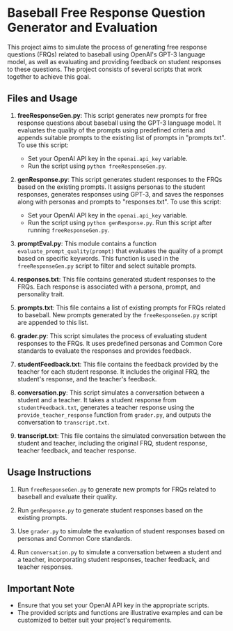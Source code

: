 # Baseball Free Response Question Generator and Evaluation

This project aims to simulate the process of generating free response questions (FRQs) related to baseball using OpenAI's GPT-3 language model, as well as evaluating and providing feedback on student responses to these questions. The project consists of several scripts that work together to achieve this goal.

## Files and Usage

1. **freeResponseGen.py**: This script generates new prompts for free response questions about baseball using the GPT-3 language model. It evaluates the quality of the prompts using predefined criteria and appends suitable prompts to the existing list of prompts in "prompts.txt". To use this script:

   - Set your OpenAI API key in the `openai.api_key` variable.
   - Run the script using `python freeResponseGen.py`.

2. **genResponse.py**: This script generates student responses to the FRQs based on the existing prompts. It assigns personas to the student responses, generates responses using GPT-3, and saves the responses along with personas and prompts to "responses.txt". To use this script:

   - Set your OpenAI API key in the `openai.api_key` variable.
   - Run the script using `python genResponse.py`. Run this script after running `freeResponseGen.py`.

3. **promptEval.py**: This module contains a function `evaluate_prompt_quality(prompt)` that evaluates the quality of a prompt based on specific keywords. This function is used in the `freeResponseGen.py` script to filter and select suitable prompts.

4. **responses.txt**: This file contains generated student responses to the FRQs. Each response is associated with a persona, prompt, and personality trait.

5. **prompts.txt**: This file contains a list of existing prompts for FRQs related to baseball. New prompts generated by the `freeResponseGen.py` script are appended to this list.

6. **grader.py**: This script simulates the process of evaluating student responses to the FRQs. It uses predefined personas and Common Core standards to evaluate the responses and provides feedback.

7. **studentFeedback.txt**: This file contains the feedback provided by the teacher for each student response. It includes the original FRQ, the student's response, and the teacher's feedback.

8. **conversation.py**: This script simulates a conversation between a student and a teacher. It takes a student response from `studentFeedback.txt`, generates a teacher response using the `provide_teacher_response` function from `grader.py`, and outputs the conversation to `transcript.txt`.

9. **transcript.txt**: This file contains the simulated conversation between the student and teacher, including the original FRQ, student response, teacher feedback, and teacher response.

## Usage Instructions

1. Run `freeResponseGen.py` to generate new prompts for FRQs related to baseball and evaluate their quality.

2. Run `genResponse.py` to generate student responses based on the existing prompts.

3. Use `grader.py` to simulate the evaluation of student responses based on personas and Common Core standards.

4. Run `conversation.py` to simulate a conversation between a student and a teacher, incorporating student responses, teacher feedback, and teacher responses.

## Important Note

- Ensure that you set your OpenAI API key in the appropriate scripts.
- The provided scripts and functions are illustrative examples and can be customized to better suit your project's requirements.
